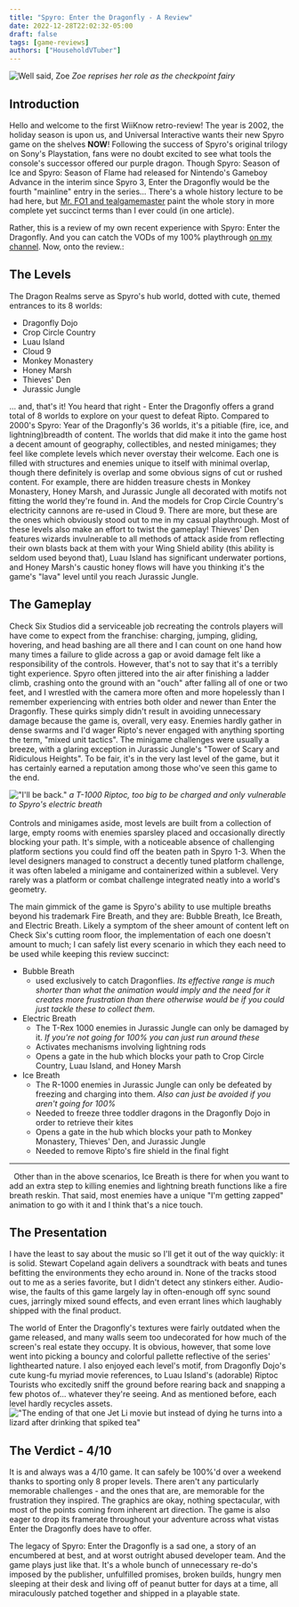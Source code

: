 ```yaml
---
title: "Spyro: Enter the Dragonfly - A Review"
date: 2022-12-28T22:02:32-05:00
draft: false
tags: [game-reviews]
authors: ["HouseholdVTuber"]
---
```

<!--more-->
![Well said, Zoe](https://i.imgur.com/kP19keK.png)
*Zoe reprises her role as the checkpoint fairy*

## Introduction
Hello and welcome to the first WiiKnow retro-review! The year is 2002, the holiday season is upon us, and Universal Interactive wants their new Spyro game on the shelves **NOW**! Following the success of Spyro's original trilogy on Sony's Playstation, fans were no doubt excited to see what tools the console's successor offered our purple dragon. Though Spyro: Season of Ice and Spyro: Season of Flame had released for Nintendo's Gameboy Advance in the interim since Spyro 3, Enter the Dragonfly would be the fourth "mainline" entry in the series... There's a whole history lecture to be had here, but [Mr. FO1 and tealgamemaster](https://www.youtube.com/watch?v=FHLZEuyXFKE) paint the whole story in more complete yet succinct terms than I ever could (in one article).

Rather, this is a review of my own recent experience with Spyro: Enter the Dragonfly. And you can catch the VODs of my 100% playthrough [on my channel](https://www.youtube.com/playlist?list=PL1qOUzOGs7Z-gkc76Wu2uAQFnlwyK8Y4q). Now, onto the review.:

## The Levels
The Dragon Realms serve as Spyro's hub world, dotted with cute, themed entrances to its 8 worlds:
* Dragonfly Dojo
* Crop Circle Country
* Luau Island
* Cloud 9
* Monkey Monastery
* Honey Marsh
* Thieves' Den
* Jurassic Jungle

[//]: # (THE TERMINATOR OF MARKDOWN LISTS)
... and, that's it! You heard that right - Enter the Dragonfly offers a grand total of 8 worlds to explore on your quest to defeat Ripto. Compared to 2000's Spyro: Year of the Dragonfly's 36 worlds, it's a pitiable (fire, ice, and lightning)breadth of content. The worlds that did make it into the game host a decent amount of geography, collectibles, and nested minigames; they feel like complete levels which never overstay their welcome. Each one is filled with structures and enemies unique to itself with minimal overlap, though there definitely is overlap and some obvious signs of cut or rushed content. For example, there are hidden treasure chests in Monkey Monastery, Honey Marsh, and Jurassic Jungle all decorated with motifs not fitting the world they're found in. And the models for Crop Circle Country's electricity cannons are re-used in Cloud 9. There are more, but these are the ones which obviously stood out to me in my casual playthrough. Most of these levels also make an effort to twist the gameplay! Thieves' Den features wizards invulnerable to all methods of attack aside from reflecting their own blasts back at them with your Wing Shield ability (this ability is seldom used beyond that), Luau Island has significant underwater portions, and Honey Marsh's caustic honey flows will have you thinking it's the game's "lava" level until you reach Jurassic Jungle.

## The Gameplay
Check Six Studios did a serviceable job recreating the controls players will have come to expect from the franchise: charging, jumping, gliding, hovering, and head bashing are all there and I can count on one hand how many times a failure to glide across a gap or avoid damage felt like a responsibility of the controls. However, that's not to say that it's a terribly tight experience. Spyro often jittered into the air after finishing a ladder climb, crashing onto the ground with an "ouch" after falling all of one or two feet, and I wrestled with the camera more often and more hopelessly than I remember experiencing with entries both older and newer than Enter the Dragonfly. These quirks simply didn't result in avoiding unnecessary damage because the game is, overall, very easy. Enemies hardly gather in dense swarms and I'd wager Ripto's never engaged with anything sporting the term, "mixed unit tactics". The minigame challenges were usually a breeze, with a glaring exception in Jurassic Jungle's "Tower of Scary and Ridiculous Heights". To be fair, it's in the very last level of the game, but it has certainly earned a reputation among those who've seen this game to the end. 

!["I'll be back."](https://i.imgur.com/SO1wOKh.png)
*a T-1000 Riptoc, too big to be charged and only vulnerable to Spyro's electric breath*\
\
Controls and minigames aside, most levels are built from a collection of large, empty rooms with enemies sparsley placed and occasionally directly blocking your path. It's simple, with a noticeable absence of challenging platform sections you could find off the beaten path in Spyro 1-3. When the level designers managed to construct a decently tuned platform challenge, it was often labeled a minigame and containerized within a sublevel. Very rarely was a platform or combat challenge integrated neatly into a world's geometry. 

The main gimmick of the game is Spyro's ability to use multiple breaths beyond his trademark Fire Breath, and they are: Bubble Breath, Ice Breath, and Electric Breath. Likely a symptom of the sheer amount of content left on Check Six's cutting room floor, the implementation of each one doesn't amount to much; I can safely list every scenario in which they each need to be used while keeping this review succinct:

* Bubble Breath
    * used exclusively to catch Dragonflies. _Its effective range is much shorter than what the animation would imply and the need for it creates more frustration than there otherwise would be if you could just tackle these to collect them_.
* Electric Breath
    * The T-Rex 1000 enemies in Jurassic Jungle can only be damaged by it. _If you're not going for 100% you can just run around these_
    * Activates mechanisms involving lightning rods
    * Opens a gate in the hub which blocks your path to Crop Circle Country, Luau Island, and Honey Marsh
* Ice Breath
    * The R-1000 enemies in Jurassic Jungle can only be defeated by freezing and charging into them. _Also can just be avoided if you aren't going for 100%_
    * Needed to freeze three toddler dragons in the Dragonfly Dojo in order to retrieve their kites
    * Opens a gate in the hub which blocks your path to Monkey Monastery, Thieves' Den, and Jurassic Jungle
    * Needed to remove Ripto's fire shield in the final fight 
<hr>
&nbsp;
Other than in the above scenarios, Ice Breath is there for when you want to add an extra step to killing enemies and lightning breath functions like a fire breath reskin. That said, most enemies have a unique "I'm getting zapped" animation to go with it and I think that's a nice touch.

## The Presentation
I have the least to say about the music so I'll get it out of the way quickly: it is solid. Stewart Copeland again delivers a soundtrack with beats and tunes befitting the environments they echo around in. None of the tracks stood out to me as a series favorite, but I didn't detect any stinkers either. Audio-wise, the faults of this game largely lay in often-enough off sync sound cues, jarringly mixed sound effects, and even errant lines which laughably shipped with the final product. 

The world of Enter the Dragonfly's textures were fairly outdated when the game released, and many walls seem too undecorated for how much of the screen's real estate they occupy. It is obvious, however, that some love went into picking a bouncy and colorful pallette reflective of the series' lighthearted nature. I also enjoyed each level's motif, from Dragonfly Dojo's cute kung-fu myriad movie references, to Luau Island's (adorable) Riptoc Tourists who excitedly sniff the ground before rearing back and snapping a few photos of... whatever they're seeing. And as mentioned before, each level hardly recycles assets.
!["The ending of that one Jet Li movie but instead of dying he turns into a lizard after drinking that spiked tea"](https://i.imgur.com/TFSWweL.png)

## The Verdict - 4/10
It is and always was a 4/10 game. It can safely be 100%'d over a weekend thanks to sporting only 8 proper levels. There aren't any particularly memorable challenges - and the ones that are, are memorable for the frustration they inspired. The graphics are okay, nothing spectacular, with most of the points coming from inherent art direction. The game is also eager to drop its framerate throughout your adventure across what vistas Enter the Dragonfly does have to offer. 

The legacy of Spyro: Enter the Dragonfly is a sad one, a story of an encumbered at best, and at worst outright abused developer team. And the game plays just like that. It's a whole bunch of unnecessary re-do's imposed by the publisher, unfulfilled promises, broken builds, hungry men sleeping at their desk and living off of peanut butter for days at a time, all miraculously patched together and shipped in a playable state.